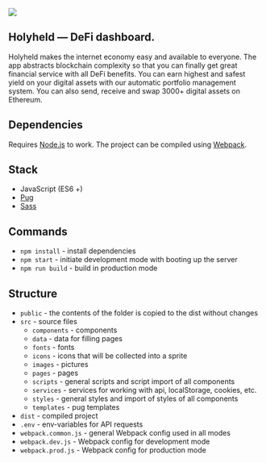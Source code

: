 ![](https://cdn-images-1.medium.com/max/2400/1*beq4r57T4ETa4CzTP4DTag.png)
## Holyheld — DeFi dashboard.

Holyheld makes the internet economy easy and available to everyone. The app abstracts blockchain complexity so that you can finally get great financial service with all DeFi benefits. You can earn highest and safest yield on your digital assets with our automatic portfolio management system. You can also send, receive and swap 3000+ digital assets on Ethereum.  

## Dependencies

Requires [Node.js](https://nodejs.org/en/) to work. The project can be compiled using [Webpack](https://webpack.js.org/).

## Stack

- JavaScript (ES6 +)
- [Pug](https://pugjs.org/api/getting-started.html)
- [Sass](https://sass-lang.com/)

## Commands

- `npm install` - install dependencies
- `npm start` - initiate development mode with booting up the server
- `npm run build` - build in production mode

## Structure

- `public` - the contents of the folder is copied to the dist without changes
- `src` - source files
  - `components` - components
  - `data` - data for filling pages
  - `fonts` - fonts
  - `icons` - icons that will be collected into a sprite
  - `images` - pictures
  - `pages` - pages
  - `scripts` - general scripts and script import of all components
  - `services` - services for working with api, localStorage, cookies, etc.
  - `styles` - general styles and import of styles of all components
  - `templates` - pug templates
- `dist` - compiled project
- `.env` - env-variables for API requests
- `webpack.common.js` - general Webpack config used in all modes
- `webpack.dev.js` - Webpack config for development mode
- `webpack.prod.js` - Webpack config for production mode
